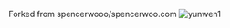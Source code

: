 Forked from spencerwooo/spencerwoo.com
![yunwen1](https://user-images.githubusercontent.com/6022135/148063475-5c8d8f12-2793-468a-8d23-9f0e8f665342.jpg)
